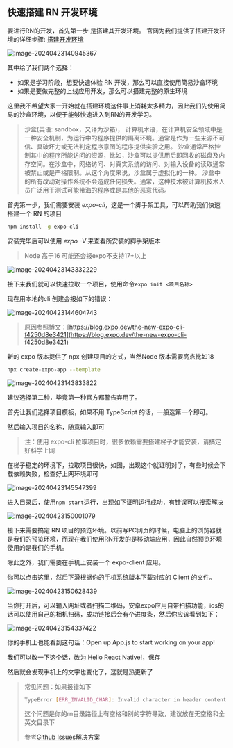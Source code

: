 ## 快速搭建 RN 开发环境

要进行RN的开发，首先第一步 是搭建其开发环境。
官网为我们提供了搭建开发环境的详细步骤: [搭建开发环境](https://reactnative.cn/docs/environment-setup)

![image-20240423140945367](https://chen-1320883525.cos.ap-chengdu.myqcloud.com/img/image-20240423140945367.png)

其中给了我们两个选择：

+ 如果是学习阶段，想要快速体验 RN 开发，那么可以直接使用简易沙盒环境
+ 如果是要做完整的上线应用开发，那么可以搭建完整的原生环境

这里我不希望大家一开始就在搭建环境这件事上消耗太多精力，因此我们先使用简易的沙盒环境，以便于能够快速进入到RN的开发学习。

> 沙盒(英语: sandbox，又译为沙箱)， 计算机术语，在计算机安全领域中是一种安全机制，为运行中的程序提供的隔离环境。通常是作为一些来源不可信、具破坏力或无法判定程序意图的程序提供实验之用。
> 沙盒通常严格控制其中的程序所能访问的资源，比如，沙盒可以提供用后即回收的磁盘及内存空间。在沙盒中，网络访问、对真实系统的访问、对输入设备的读取通常被禁止或是严格限制。从这个角度来说，沙盒属于虚拟化的一种。
> 沙盒中的所有改动对操作系统不会造成任何损失。通常，这种技术被计算机技术人员广泛用于测试可能带海的程序或是其他的恶意代码。

首先第一步，我们需要安装 *expo-cli*，这是一个脚手架工具，可以帮助我们快速搭建一个 RN 的项目

```bash
npm install -g expo-cli
```

安装完毕后可以使用 *expo -V* 来查看所安装的脚手架版本

> Node 高于16 可能还会报expo不支持17+以上

![image-20240423143332229](https://chen-1320883525.cos.ap-chengdu.myqcloud.com/img/image-20240423143332229.png)

接下来我们就可以快速拉取一个项目，使用命令`expo init <项目名称>`

现在用本地的cli 创建会报如下的错误：

![image-20240423144604743](https://chen-1320883525.cos.ap-chengdu.myqcloud.com/img/image-20240423144604743.png)

> 原因参照博文：[https://blog.expo.dev/the-new-expo-cli-f4250d8e3421](https://blog.expo.dev/the-new-expo-cli-f4250d8e3421)

新的 expo 版本提供了 npx 创建项目的方式，当然Node 版本需要高点比如18

```bash
npx create-expo-app --template
```

![image-20240423143833822](https://chen-1320883525.cos.ap-chengdu.myqcloud.com/img/image-20240423143833822.png)

建议选择第二种，毕竟第一种官方都警告弃用了。

首先让我们选择项目模板，如果不用 TypeScript 的话，一般选第一个即可。

然后输入项目的名称，随意输入即可

> 注：使用 expo-cli 拉取项目时，很多依赖需要搭建梯子才能安装，请搞定好科学上网

在梯子稳定的环境下，拉取项目很快，如图，出现这个就证明对了，有些时候会下载依赖失败，检查好上网环境即可

![image-20240423145547399](https://chen-1320883525.cos.ap-chengdu.myqcloud.com/img/image-20240423145547399.png)

进入目录后，使用`npm start`运行，出现如下证明运行成功，有错误可以搜索解决

![image-20240423150001079](https://chen-1320883525.cos.ap-chengdu.myqcloud.com/img/image-20240423150001079.png)

接下来需要搞定 RN 项目的预览环境。以前写PC网页的时候，电脑上的浏览器就是我们的预览环境，而现在我们使用RN开发的是移动端应用，因此自然预览环境使用的是我们的手机。

除此之外，我们需要在手机上安装一个 expo-client 应用。

你可以点击[这里](https://expo.dev/tools)，然后下滑根据你的手机系统版本下载对应的 Client 的文件。

![image-20240423150628439](https://chen-1320883525.cos.ap-chengdu.myqcloud.com/img/image-20240423150628439.png)

当你打开后，可以输入网址或者扫描二维码，安卓expo应用自带扫描功能，ios的话可以使用自己的相机扫码，成功链接后会有个进度条，然后你应该看到如下：

![image-20240423154337422](https://chen-1320883525.cos.ap-chengdu.myqcloud.com/img/image-20240423154337422.png)

你的手机上也能看到这句话：Open up App.js to start working on your app!

我们可以改一下这个话，改为 Hello React Native!，保存

然后就会发现手机上的文字也变化了，这就是热更新了

> 常见问题：如果报错如下
>
> ```bash
> TypeError [ERR_INVALID_CHAR]: Invalid character in header content ["X-React-Native-Project-Root"] at ServerResponse.setHeader (node:_http_outgoing:651:3)
> ```
>
> 这个问题是你的rn目录路径上有空格和别的字符导致，建议放在无空格和全英文目录下
>
> 参考[Github Issues解决方案](https://github.com/react-native-community/cli/issues/2279)